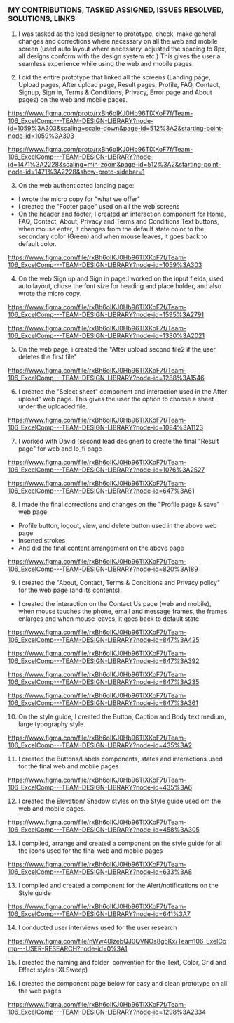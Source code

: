 ### MY CONTRIBUTIONS, TASKED ASSIGNED, ISSUES RESOLVED, SOLUTIONS, LINKS
1. I was tasked as the lead designer to prototype, check, make general changes and corrections where necessary on all the web and mobile screen (used auto layout where necessary, adjusted the spacing to 8px, all designs conform with the design system etc.) This gives the user a seamless experience while using the web and mobile pages.

2. I did the entire prototype that linked all the screens (Landing page, Upload pages, After upload page, Result pages, Profile, FAQ, Contact, Signup, Sign in, Terms & Conditions, Privacy, Error page and About pages) on the web and mobile pages.

https://www.figma.com/proto/rxBh6oIKJ0Hb96TlXKoF7f/Team-106_ExcelComp---TEAM-DESIGN-LIBRARY?node-id=1059%3A303&scaling=scale-down&page-id=512%3A2&starting-point-node-id=1059%3A303

https://www.figma.com/proto/rxBh6oIKJ0Hb96TlXKoF7f/Team-106_ExcelComp---TEAM-DESIGN-LIBRARY?node-id=1471%3A2228&scaling=min-zoom&page-id=512%3A2&starting-point-node-id=1471%3A2228&show-proto-sidebar=1


3. On the web authenticated landing page:
+ I wrote the micro copy for "what we offer"
+ I created the "Footer page" used on all the web screens
+ On the header and footer, I created an interaction component for Home, FAQ, Contact, About, Privacy and Terms and Conditions Text buttons, when mouse enter, it changes from the default state color to the secondary color (Green) and when mouse leaves, it goes back to default color.

https://www.figma.com/file/rxBh6oIKJ0Hb96TlXKoF7f/Team-106_ExcelComp---TEAM-DESIGN-LIBRARY?node-id=1059%3A303

4. On the web Sign up and Sign in page:I worked on the input fields, used auto layout, chose the font size for heading and place holder, and also wrote the micro copy.

https://www.figma.com/file/rxBh6oIKJ0Hb96TlXKoF7f/Team-106_ExcelComp---TEAM-DESIGN-LIBRARY?node-id=1595%3A2791

https://www.figma.com/file/rxBh6oIKJ0Hb96TlXKoF7f/Team-106_ExcelComp---TEAM-DESIGN-LIBRARY?node-id=1330%3A2021

5. On the web page, i created the "After upload second file2 if the user deletes the first file"

https://www.figma.com/file/rxBh6oIKJ0Hb96TlXKoF7f/Team-106_ExcelComp---TEAM-DESIGN-LIBRARY?node-id=1288%3A1546

6. I created the "Select sheet" component and interaction used in the After upload" web page. This gives the user the option to choose a sheet under the uploaded file.

https://www.figma.com/file/rxBh6oIKJ0Hb96TlXKoF7f/Team-106_ExcelComp---TEAM-DESIGN-LIBRARY?node-id=1084%3A1123

7. I worked with David (second lead designer) to create the final "Result page" for web and lo_fi page

https://www.figma.com/file/rxBh6oIKJ0Hb96TlXKoF7f/Team-106_ExcelComp---TEAM-DESIGN-LIBRARY?node-id=1076%3A2527

https://www.figma.com/file/rxBh6oIKJ0Hb96TlXKoF7f/Team-106_ExcelComp---TEAM-DESIGN-LIBRARY?node-id=647%3A61

8. I made the final corrections and changes on the "Profile page & save" web page

+ Profile button, logout, view, and delete button used in the above web page
+ Inserted strokes
+ And did the final content arrangement on the above page

https://www.figma.com/file/rxBh6oIKJ0Hb96TlXKoF7f/Team-106_ExcelComp---TEAM-DESIGN-LIBRARY?node-id=820%3A189

9. I created the "About, Contact, Terms & Conditions and Privacy policy" for the web page (and its contents).

+ I created the interaction on the Contact Us page (web and mobile), when mouse touches the phone, email and message frames, the frames enlarges and when mouse leaves, it goes back to default state

https://www.figma.com/file/rxBh6oIKJ0Hb96TlXKoF7f/Team-106_ExcelComp---TEAM-DESIGN-LIBRARY?node-id=847%3A425

https://www.figma.com/file/rxBh6oIKJ0Hb96TlXKoF7f/Team-106_ExcelComp---TEAM-DESIGN-LIBRARY?node-id=847%3A392

https://www.figma.com/file/rxBh6oIKJ0Hb96TlXKoF7f/Team-106_ExcelComp---TEAM-DESIGN-LIBRARY?node-id=847%3A235

https://www.figma.com/file/rxBh6oIKJ0Hb96TlXKoF7f/Team-106_ExcelComp---TEAM-DESIGN-LIBRARY?node-id=847%3A361

10. On the style guide, I created the Button, Caption and Body text medium, large typography style.

https://www.figma.com/file/rxBh6oIKJ0Hb96TlXKoF7f/Team-106_ExcelComp---TEAM-DESIGN-LIBRARY?node-id=435%3A2

11. I created the Buttons/Labels components, states and interactions used for the final web and mobile pages

https://www.figma.com/file/rxBh6oIKJ0Hb96TlXKoF7f/Team-106_ExcelComp---TEAM-DESIGN-LIBRARY?node-id=435%3A6

12. I created the Elevation/ Shadow styles on the Style guide used om the web and mobile pages.

https://www.figma.com/file/rxBh6oIKJ0Hb96TlXKoF7f/Team-106_ExcelComp---TEAM-DESIGN-LIBRARY?node-id=458%3A305

13. I compiled, arrange and created a component on the style guide for all the icons used for the final web and mobile pages

https://www.figma.com/file/rxBh6oIKJ0Hb96TlXKoF7f/Team-106_ExcelComp---TEAM-DESIGN-LIBRARY?node-id=633%3A8

13. I compiled and created a component for the Alert/notifications on the Style guide

https://www.figma.com/file/rxBh6oIKJ0Hb96TlXKoF7f/Team-106_ExcelComp---TEAM-DESIGN-LIBRARY?node-id=641%3A7

14. I conducted user interviews used for the user research

https://www.figma.com/file/nWw40lzebQJ0QVNOs8g5Kx/Team106_ExelComp---USER-RESEARCH?node-id=0%3A1


15. I created the naming and folder  convention for the Text, Color, Grid and Effect styles (XLSweep)

16. I created the component page below for easy and clean prototype on all the web pages

https://www.figma.com/file/rxBh6oIKJ0Hb96TlXKoF7f/Team-106_ExcelComp---TEAM-DESIGN-LIBRARY?node-id=1298%3A2334
